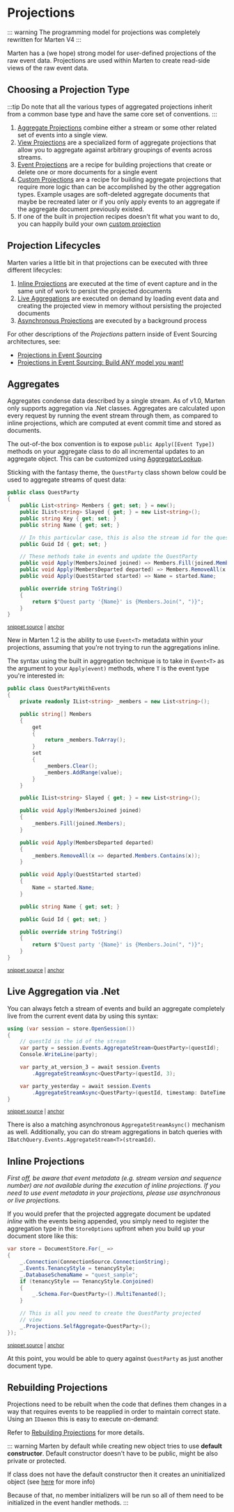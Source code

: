 # Projections

::: warning
The programming model for projections was completely rewritten for Marten V4
:::

Marten has a (we hope) strong model for user-defined projections of the raw event data. Projections are used within Marten to create read-side views of the raw event data.

## Choosing a Projection Type

:::tip
Do note that all the various types of aggregated projections inherit from a common base type and have the same core set of conventions.
:::

1. [Aggregate Projections](/events/projections/aggregate-projections) combine either a stream or some other related set of events into a single view.
2. [View Projections](/events/projections/view-projections) are a specialized form of aggregate projections that allow you to aggregate against arbitrary groupings of events across streams.
3. [Event Projections](/events/projections/event-projections) are a recipe for building projections that create or delete one or more documents for a single event
4. [Custom Projections](/events/projections/custom-aggregates) are a recipe for building aggregate projections that require more logic than
   can be accomplished by the other aggregation types. Example usages are soft-deleted aggregate documents that maybe be recreated later or
   if you only apply events to an aggregate if the aggregate document previously existed.
5. If one of the built in projection recipes doesn't fit what you want to do, you can happily build your own [custom projection](/events/projections/custom)

## Projection Lifecycles

Marten varies a little bit in that projections can be executed with three different lifecycles:

1. [Inline Projections](/events/projections/inline) are executed at the time of event capture and in the same unit of work to persist the projected documents
1. [Live Aggregations](/events/projections/live-aggregates) are executed on demand by loading event data and creating the projected view in memory without persisting the projected documents
1. [Asynchronous Projections](/events/projections/async-daemon) are executed by a background process

For other descriptions of the _Projections_ pattern inside of Event Sourcing architectures, see:

* [Projections in Event Sourcing](https://zimarev.com/blog/event-sourcing/projections/)
* [Projections in Event Sourcing: Build ANY model you want!](https://codeopinion.com/projections-in-event-sourcing-build-any-model-you-want/)

## Aggregates

Aggregates condense data described by a single stream. As of v1.0, Marten only supports aggregation via .Net classes. Aggregates are calculated upon every request by running the event stream through them, as compared to inline projections, which are computed at event commit time and stored as documents.

The out-of-the box convention is to expose `public Apply([Event Type])` methods on your aggregate class to do all incremental updates to an aggregate object. This can be customized using [AggregatorLookup](#aggregator-lookup).

Sticking with the fantasy theme, the `QuestParty` class shown below could be used to aggregate streams of quest data:

<!-- snippet: sample_QuestParty -->
<a id='snippet-sample_questparty'></a>
```cs
public class QuestParty
{
    public List<string> Members { get; set; } = new();
    public IList<string> Slayed { get; } = new List<string>();
    public string Key { get; set; }
    public string Name { get; set; }

    // In this particular case, this is also the stream id for the quest events
    public Guid Id { get; set; }

    // These methods take in events and update the QuestParty
    public void Apply(MembersJoined joined) => Members.Fill(joined.Members);
    public void Apply(MembersDeparted departed) => Members.RemoveAll(x => departed.Members.Contains(x));
    public void Apply(QuestStarted started) => Name = started.Name;

    public override string ToString()
    {
        return $"Quest party '{Name}' is {Members.Join(", ")}";
    }
}
```
<sup><a href='https://github.com/JasperFx/marten/blob/master/src/EventSourcingTests/Projections/QuestParty.cs#L8-L30' title='Snippet source file'>snippet source</a> | <a href='#snippet-sample_questparty' title='Start of snippet'>anchor</a></sup>
<!-- endSnippet -->

New in Marten 1.2 is the ability to use `Event<T>` metadata within your projections, assuming that you're not trying to run the aggregations inline.

The syntax using the built in aggregation technique is to take in `Event<T>` as the argument to your `Apply(event)` methods,
where `T` is the event type you're interested in:

<!-- snippet: sample_QuestPartyWithEvents -->
<a id='snippet-sample_questpartywithevents'></a>
```cs
public class QuestPartyWithEvents
{
    private readonly IList<string> _members = new List<string>();

    public string[] Members
    {
        get
        {
            return _members.ToArray();
        }
        set
        {
            _members.Clear();
            _members.AddRange(value);
        }
    }

    public IList<string> Slayed { get; } = new List<string>();

    public void Apply(MembersJoined joined)
    {
        _members.Fill(joined.Members);
    }

    public void Apply(MembersDeparted departed)
    {
        _members.RemoveAll(x => departed.Members.Contains(x));
    }

    public void Apply(QuestStarted started)
    {
        Name = started.Name;
    }

    public string Name { get; set; }

    public Guid Id { get; set; }

    public override string ToString()
    {
        return $"Quest party '{Name}' is {Members.Join(", ")}";
    }
}
```
<sup><a href='https://github.com/JasperFx/marten/blob/master/src/EventSourcingTests/Projections/QuestPartyWithEvents.cs#L8-L53' title='Snippet source file'>snippet source</a> | <a href='#snippet-sample_questpartywithevents' title='Start of snippet'>anchor</a></sup>
<!-- endSnippet -->

## Live Aggregation via .Net

You can always fetch a stream of events and build an aggregate completely live from the current event data by using this syntax:

<!-- snippet: sample_events-aggregate-on-the-fly -->
<a id='snippet-sample_events-aggregate-on-the-fly'></a>
```cs
using (var session = store.OpenSession())
{
    // questId is the id of the stream
    var party = session.Events.AggregateStream<QuestParty>(questId);
    Console.WriteLine(party);

    var party_at_version_3 = await session.Events
        .AggregateStreamAsync<QuestParty>(questId, 3);

    var party_yesterday = await session.Events
        .AggregateStreamAsync<QuestParty>(questId, timestamp: DateTime.UtcNow.AddDays(-1));
}
```
<sup><a href='https://github.com/JasperFx/marten/blob/master/src/EventSourcingTests/Examples/event_store_quickstart.cs#L81-L94' title='Snippet source file'>snippet source</a> | <a href='#snippet-sample_events-aggregate-on-the-fly' title='Start of snippet'>anchor</a></sup>
<!-- endSnippet -->

There is also a matching asynchronous `AggregateStreamAsync()` mechanism as well. Additionally, you can do stream aggregations in batch queries with
`IBatchQuery.Events.AggregateStream<T>(streamId)`.

## Inline Projections

_First off, be aware that event metadata (e.g. stream version and sequence number) are not available during the execution of inline projections. If you need to use event metadata in your projections, please use asynchronous or live projections._

If you would prefer that the projected aggregate document be updated _inline_ with the events being appended, you simply need to register the aggregation type in the `StoreOptions` upfront when you build up your document store like this:

<!-- snippet: sample_registering-quest-party -->
<a id='snippet-sample_registering-quest-party'></a>
```cs
var store = DocumentStore.For(_ =>
{
    _.Connection(ConnectionSource.ConnectionString);
    _.Events.TenancyStyle = tenancyStyle;
    _.DatabaseSchemaName = "quest_sample";
    if (tenancyStyle == TenancyStyle.Conjoined)
    {
        _.Schema.For<QuestParty>().MultiTenanted();
    }

    // This is all you need to create the QuestParty projected
    // view
    _.Projections.SelfAggregate<QuestParty>();
});
```
<sup><a href='https://github.com/JasperFx/marten/blob/master/src/EventSourcingTests/Projections/inline_aggregation_by_stream_with_multiples.cs#L24-L39' title='Snippet source file'>snippet source</a> | <a href='#snippet-sample_registering-quest-party' title='Start of snippet'>anchor</a></sup>
<!-- endSnippet -->

At this point, you would be able to query against `QuestParty` as just another document type.

## Rebuilding Projections

Projections need to be rebuilt when the code that defines them changes in a way that requires events to be reapplied in order to maintain correct state. Using an `IDaemon` this is easy to execute on-demand:

Refer to [Rebuilding Projections](/events/projections/rebuilding) for more details.

::: warning
Marten by default while creating new object tries to use <b>default constructor</b>. Default constructor doesn't have to be public, might be also private or protected.

If class does not have the default constructor then it creates an uninitialized object (see [here](https://docs.microsoft.com/en-us/dotnet/api/system.runtime.serialization.formatterservices.getuninitializedobject?view=netframework-4.8) for more info)

Because of that, no member initializers will be run so all of them need to be initialized in the event handler methods.
:::
